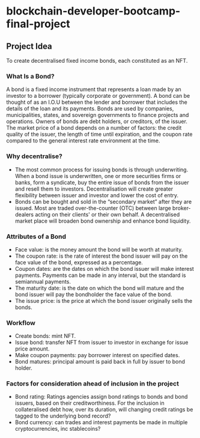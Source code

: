 # blockchain-developer-bootcamp-final-project

## Project Idea
To create decentralised fixed income bonds, each constituted as an NFT. 


### What Is a Bond?
A bond is a fixed income instrument that represents a loan made by an investor to a borrower (typically corporate or government). A bond can be thought of as an I.O.U between the lender and borrower that includes the details of the loan and its payments. Bonds are used by companies, municipalities, states, and sovereign governments to finance projects and operations. Owners of bonds are debt holders, or creditors, of the issuer.
The market price of a bond depends on a number of factors: the credit quality of the issuer, the length of time until expiration, and the coupon rate compared to the general interest rate environment at the time. 


### Why decentralise?
* The most common process for issuing bonds is through underwriting. When a bond issue is underwritten, one or more securities firms or banks, form a syndicate, buy the entire issue of bonds from the issuer and resell them to investors. Decentralisation will create greater flexibility between issuer and investor and lower the cost of entry.
* Bonds can be bought and sold in the “secondary market” after they are issued. Most are traded over-the-counter (OTC) between large broker-dealers acting on their clients' or their own behalf. A decentralised market place will broaden bond ownership and enhance bond liquidity.


### Attributes of a Bond
* Face value: is the money amount the bond will be worth at maturity.
* The coupon rate: is the rate of interest the bond issuer will pay on the face value of the bond, expressed as a percentage.
* Coupon dates: are the dates on which the bond issuer will make interest payments. Payments can be made in any interval, but the standard is semiannual payments.
* The maturity date: is the date on which the bond will mature and the bond issuer will pay the bondholder the face value of the bond.
* The issue price: is the price at which the bond issuer originally sells the bonds.


### Workflow
* Create bonds: mint NFT.
* Issue bond: transfer NFT from issuer to investor in exchange for issue price amount. 
* Make coupon payments: pay borrower interest on specified dates.
* Bond matures: principal amount is paid back in full by issuer to bond holder.


### Factors for consideration ahead of inclusion in the project
* Bond rating: Ratings agencies assign bond ratings to bonds and bond issuers, based on their creditworthiness. For the inclusion in collateralised debt how, over its duration, will changing credit ratings be tagged to the underlying bond record?   
* Bond currency: can trades and interest payments be made in multiple cryptocurrencies, inc stablecoins?
